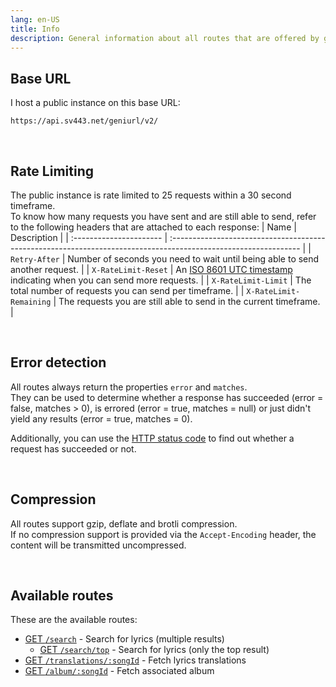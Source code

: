 ```yaml
---
lang: en-US
title: Info
description: General information about all routes that are offered by geniURL's REST service
---
```


## Base URL
I host a public instance on this base URL:
```
https://api.sv443.net/geniurl/v2/
```

<br>

## Rate Limiting
The public instance is rate limited to 25 requests within a 30 second timeframe.  
To know how many requests you have sent and are still able to send, refer to the following headers that are attached to each response:
| Name                    | Description                                                                                                     |
| :---------------------- | :-------------------------------------------------------------------------------------------------------------- |
| `Retry-After`           | Number of seconds you need to wait until being able to send another request.                                    |
| `X-RateLimit-Reset`     | An [ISO 8601 UTC timestamp](https://en.wikipedia.org/wiki/ISO_8601) indicating when you can send more requests. |
| `X-RateLimit-Limit`     | The total number of requests you can send per timeframe.                                                        |
| `X-RateLimit-Remaining` | The requests you are still able to send in the current timeframe.                                               |

<br>

## Error detection
All routes always return the properties `error` and `matches`.  
They can be used to determine whether a response has succeeded (error = false, matches > 0), is errored (error = true, matches = null) or just didn't yield any results (error = true, matches = 0).  
  
Additionally, you can use the [HTTP status code](https://developer.mozilla.org/en-US/docs/Web/HTTP/Status) to find out whether a request has succeeded or not.

<br>

## Compression
All routes support gzip, deflate and brotli compression.  
If no compression support is provided via the `Accept-Encoding` header, the content will be transmitted uncompressed.

<br>

## Available routes
These are the available routes:
- [GET `/search`](./search#get-search) - Search for lyrics (multiple results)
  - [GET `/search/top`](./search#get-search-top) - Search for lyrics (only the top result)
- [GET `/translations/:songId`](./translations) - Fetch lyrics translations
- [GET `/album/:songId`](./album) - Fetch associated album
